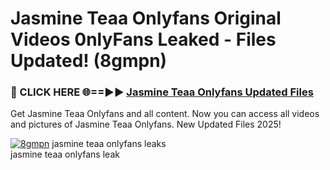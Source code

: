 # Jasmine Teaa Onlyfans Original Videos 0nlyFans Leaked - Files Updated! (8gmpn)

<h3>🔴 CLICK HERE 🌐==►► <a href="https://tinyurl.com/3hn5wdd3" rel="nofollow">Jasmine Teaa Onlyfans Updated Files</a></h3>

Get Jasmine Teaa Onlyfans and all content. Now you can access all videos and pictures of Jasmine Teaa Onlyfans. New Updated Files 2025!

[![8gmpn](https://i.imgur.com/4HnBqBT.gif)](https://tinyurl.com/3hn5wdd3)
jasmine teaa onlyfans leaks<br>
jasmine teaa onlyfans leak